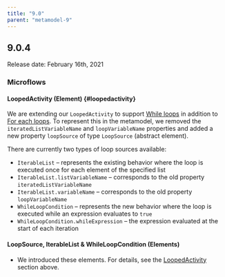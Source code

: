 ```yaml
---
title: "9.0"
parent: "metamodel-9"
---
```


## 9.0.4

Release date: February 16th, 2021

### Microflows

#### LoopedActivity (Element) {#loopedactivity}

We are extending our `LoopedActivity` to support [While loops](/refguide/loop#while) in addition to [For each loops](/refguide/loop#for-each). To represent this in the metamodel, we removed the `iteratedListVariableName` and `loopVariableName` properties and added a new property `loopSource` of type `LoopSource` (abstract element).

There are currently two types of loop sources available:
* `IterableList` – represents the existing behavior where the loop is executed once for each element of the specified list
 * `IterableList.listVariableName` – corresponds to the old property `iteratedListVariableName`
 * `IterableList.variableName` – corresponds to the old property `loopVariableName`
* `WhileLoopCondition` – represents the new behavior where the loop is executed while an expression evaluates to `true`
 * `WhileLoopCondition.whileExpression` – the expression evaluated at the start of each iteration

#### LoopSource, IterableList & WhileLoopCondition (Elements)

* We introduced these elements. For details, see the [LoopedActivity](#loopedactivity) section above.

